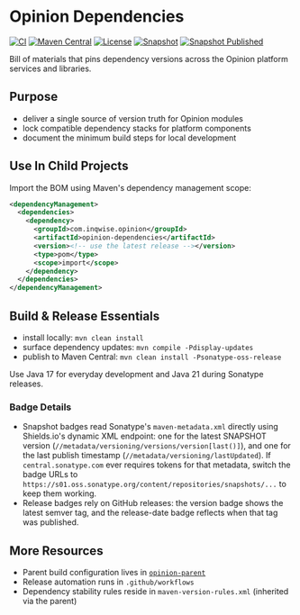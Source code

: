 # Opinion Dependencies

[![CI](https://github.com/inqwise-opinion/opinion-dependencies/actions/workflows/ci.yml/badge.svg)](https://github.com/inqwise-opinion/opinion-dependencies/actions/workflows/ci.yml)
[![Maven Central](https://img.shields.io/maven-central/v/com.inqwise.opinion/opinion-dependencies.svg?label=Maven%20Central)](https://central.sonatype.com/artifact/com.inqwise.opinion/opinion-dependencies)
[![License](https://img.shields.io/badge/License-Apache%202.0-blue.svg)](LICENSE)
[![Snapshot](https://img.shields.io/badge/dynamic/xml?color=informational&label=Snapshot&query=%2F%2Fmetadata%2Fversioning%2Fversions%2Fversion%5Blast()&url=https%3A%2F%2Fcentral.sonatype.com%2Frepository%2Fmaven-snapshots%2Fcom%2Finqwise%2Fopinion%2Fopinion-dependencies%2Fmaven-metadata.xml)](https://central.sonatype.com/repository/maven-snapshots/com/inqwise/opinion/opinion-dependencies)
[![Snapshot Published](https://img.shields.io/badge/dynamic/xml?color=blue&label=Snapshot%20Published&query=%2F%2Fmetadata%2Fversioning%2FlastUpdated&url=https%3A%2F%2Fcentral.sonatype.com%2Frepository%2Fmaven-snapshots%2Fcom%2Finqwise%2Fopinion%2Fopinion-dependencies%2Fmaven-metadata.xml)](https://central.sonatype.com/repository/maven-snapshots/com/inqwise/opinion/opinion-dependencies)

Bill of materials that pins dependency versions across the Opinion platform services and libraries.

## Purpose
- deliver a single source of version truth for Opinion modules
- lock compatible dependency stacks for platform components
- document the minimum build steps for local development

## Use In Child Projects
Import the BOM using Maven's dependency management scope:

```xml
<dependencyManagement>
  <dependencies>
    <dependency>
      <groupId>com.inqwise.opinion</groupId>
      <artifactId>opinion-dependencies</artifactId>
      <version><!-- use the latest release --></version>
      <type>pom</type>
      <scope>import</scope>
    </dependency>
  </dependencies>
</dependencyManagement>
```

## Build & Release Essentials
- install locally: `mvn clean install`
- surface dependency updates: `mvn compile -Pdisplay-updates`
- publish to Maven Central: `mvn clean install -Psonatype-oss-release`

Use Java 17 for everyday development and Java 21 during Sonatype releases.

### Badge Details
- Snapshot badges read Sonatype's `maven-metadata.xml` directly using Shields.io's dynamic XML endpoint: one for the latest SNAPSHOT version (`//metadata/versioning/versions/version[last()]`), and one for the last publish timestamp (`//metadata/versioning/lastUpdated`). If `central.sonatype.com` ever requires tokens for that metadata, switch the badge URLs to `https://s01.oss.sonatype.org/content/repositories/snapshots/...` to keep them working.
- Release badges rely on GitHub releases: the version badge shows the latest semver tag, and the release-date badge reflects when that tag was published.

## More Resources
- Parent build configuration lives in [`opinion-parent`](https://github.com/inqwise-opinion/opinion-parent)
- Release automation runs in `.github/workflows`
- Dependency stability rules reside in `maven-version-rules.xml` (inherited via the parent)
